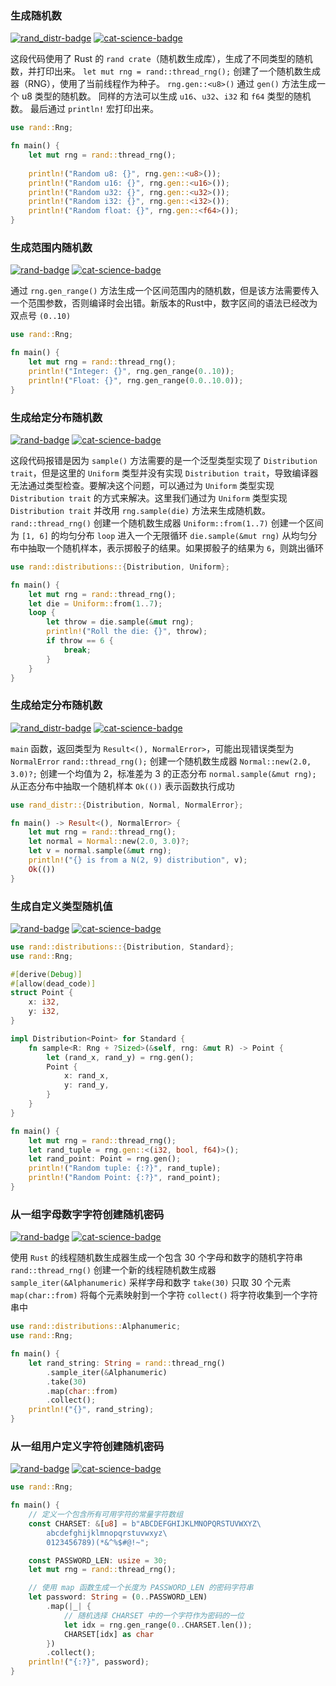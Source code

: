 ### 生成随机数

[![rand_distr-badge](https://badge-cache.kominick.com/crates/v/rand.svg?label=rand_distr)](https://docs.rs/rand_distr/) [![cat-science-badge](https://badge-cache.kominick.com/badge/science--x.svg?style=social)](https://crates.io/categories/science)

这段代码使用了 Rust 的 `rand crate`（随机数生成库），生成了不同类型的随机数，并打印出来。
`let mut rng = rand::thread_rng();` 创建了一个随机数生成器（RNG），使用了当前线程作为种子。
`rng.gen::<u8>()` 通过 `gen()` 方法生成一个 u8 类型的随机数。
同样的方法可以生成 `u16`、`u32`、`i32` 和 `f64` 类型的随机数。
最后通过 `println!` 宏打印出来。

```rust
use rand::Rng;

fn main() {
    let mut rng = rand::thread_rng();
    
    println!("Random u8: {}", rng.gen::<u8>());
    println!("Random u16: {}", rng.gen::<u16>());
    println!("Random u32: {}", rng.gen::<u32>());
    println!("Random i32: {}", rng.gen::<i32>());
    println!("Random float: {}", rng.gen::<f64>());
}

```



### 生成范围内随机数

[![rand-badge](https://badge-cache.kominick.com/crates/v/rand.svg?label=rand)](https://docs.rs/rand/) [![cat-science-badge](https://badge-cache.kominick.com/badge/science--x.svg?style=social)](https://crates.io/categories/science)

通过 `rng.gen_range()` 方法生成一个区间范围内的随机数，但是该方法需要传入一个范围参数，否则编译时会出错。新版本的Rust中，数字区间的语法已经改为双点号 `(0..10)`

```rust
use rand::Rng;

fn main() {
    let mut rng = rand::thread_rng();
    println!("Integer: {}", rng.gen_range(0..10));
    println!("Float: {}", rng.gen_range(0.0..10.0));
}

```



### 生成给定分布随机数

[![rand-badge](https://badge-cache.kominick.com/crates/v/rand.svg?label=rand)](https://docs.rs/rand/) [![cat-science-badge](https://badge-cache.kominick.com/badge/science--x.svg?style=social)](https://crates.io/categories/science)

这段代码报错是因为 `sample()` 方法需要的是一个泛型类型实现了 `Distribution trait`，但是这里的 `Uniform` 类型并没有实现 `Distribution trait`，导致编译器无法通过类型检查。要解决这个问题，可以通过为 `Uniform` 类型实现 `Distribution trait` 的方式来解决。这里我们通过为 `Uniform` 类型实现 `Distribution trait` 并改用 `rng.sample(die)` 方法来生成随机数。`rand::thread_rng()` 创建一个随机数生成器 `Uniform::from(1..7)` 创建一个区间为 `[1, 6]` 的均匀分布 `loop` 进入一个无限循环 `die.sample(&mut rng)` 从均匀分布中抽取一个随机样本，表示掷骰子的结果。如果掷骰子的结果为 `6`，则跳出循环

```rust
use rand::distributions::{Distribution, Uniform};

fn main() {
    let mut rng = rand::thread_rng();
    let die = Uniform::from(1..7);
    loop {
        let throw = die.sample(&mut rng);
        println!("Roll the die: {}", throw);
        if throw == 6 {
            break;
        }
    }
}

```



### 生成给定分布随机数

[![rand_distr-badge](https://badge-cache.kominick.com/crates/v/rand.svg?label=rand_distr)](https://docs.rs/rand_distr/) [![cat-science-badge](https://badge-cache.kominick.com/badge/science--x.svg?style=social)](https://crates.io/categories/science)

`main` 函数，返回类型为 `Result<(), NormalError>`，可能出现错误类型为 `NormalError` 
`rand::thread_rng();` 创建一个随机数生成器
`Normal::new(2.0, 3.0)?;` 创建一个均值为 2，标准差为 3 的正态分布
`normal.sample(&mut rng);` 从正态分布中抽取一个随机样本
`Ok(())` 表示函数执行成功

```rust
use rand_distr::{Distribution, Normal, NormalError};

fn main() -> Result<(), NormalError> {
    let mut rng = rand::thread_rng();
    let normal = Normal::new(2.0, 3.0)?;
    let v = normal.sample(&mut rng);
    println!("{} is from a N(2, 9) distribution", v);
    Ok(())
}

```



### 生成自定义类型随机值

[![rand-badge](https://badge-cache.kominick.com/crates/v/rand.svg?label=rand)](https://docs.rs/rand/) [![cat-science-badge](https://badge-cache.kominick.com/badge/science--x.svg?style=social)](https://crates.io/categories/science)

```rust
use rand::distributions::{Distribution, Standard};
use rand::Rng;

#[derive(Debug)]
#[allow(dead_code)]
struct Point {
    x: i32,
    y: i32,
}

impl Distribution<Point> for Standard {
    fn sample<R: Rng + ?Sized>(&self, rng: &mut R) -> Point {
        let (rand_x, rand_y) = rng.gen();
        Point {
            x: rand_x,
            y: rand_y,
        }
    }
}

fn main() {
    let mut rng = rand::thread_rng();
    let rand_tuple = rng.gen::<(i32, bool, f64)>();
    let rand_point: Point = rng.gen();
    println!("Random tuple: {:?}", rand_tuple);
    println!("Random Point: {:?}", rand_point);
}

```



### 从一组字母数字字符创建随机密码

[![rand-badge](https://badge-cache.kominick.com/crates/v/rand.svg?label=rand)](https://docs.rs/rand/) [![cat-science-badge](https://badge-cache.kominick.com/badge/science--x.svg?style=social)](https://crates.io/categories/science)

使用 `Rust` 的线程随机数生成器生成一个包含 30 个字母和数字的随机字符串
`rand::thread_rng()` 创建一个新的线程随机数生成器
`sample_iter(&Alphanumeric)` 采样字母和数字
`take(30)` 只取 30 个元素
`map(char::from)` 将每个元素映射到一个字符
`collect()`  将字符收集到一个字符串中

```rust
use rand::distributions::Alphanumeric;
use rand::Rng;

fn main() {
    let rand_string: String = rand::thread_rng()
        .sample_iter(&Alphanumeric)
        .take(30)
        .map(char::from)
        .collect();
    println!("{}", rand_string);
}

```



### 从一组用户定义字符创建随机密码

[![rand-badge](https://badge-cache.kominick.com/crates/v/rand.svg?label=rand)](https://docs.rs/rand/) [![cat-science-badge](https://badge-cache.kominick.com/badge/science--x.svg?style=social)](https://crates.io/categories/science)

```rust
use rand::Rng;

fn main() {
    // 定义一个包含所有可用字符的常量字符数组
    const CHARSET: &[u8] = b"ABCDEFGHIJKLMNOPQRSTUVWXYZ\
        abcdefghijklmnopqrstuvwxyz\
        0123456789)(*&^%$#@!~";

    const PASSWORD_LEN: usize = 30;
    let mut rng = rand::thread_rng();

    // 使用 map 函数生成一个长度为 PASSWORD_LEN 的密码字符串
    let password: String = (0..PASSWORD_LEN)
        .map(|_| {
            // 随机选择 CHARSET 中的一个字符作为密码的一位
            let idx = rng.gen_range(0..CHARSET.len());
            CHARSET[idx] as char
        })
        .collect();
    println!("{:?}", password);
}

```

